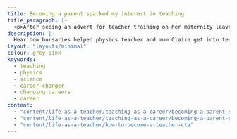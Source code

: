 ```yaml
---
title: Becoming a parent sparked my interest in teaching 
title_paragraph: |-
  <p>After seeing an advert for teacher training on her maternity leave, Claire changed careers to become a physics teacher.</p>
description: |-
  Hear how bursaries helped physics teacher and mum Claire get into teaching, and why she loves working with young people.
layout: "layouts/minimal" 
colour: grey-pink
keywords:
  - teaching
  - physics
  - science
  - career changer
  - changing careers
  - career
content: 
  - "content/life-as-a-teacher/teaching-as-a-career/becoming-a-parent-sparked-my-interest-in-teaching/header" 
  - "content/life-as-a-teacher/teaching-as-a-career/becoming-a-parent-sparked-my-interest-in-teaching/article"
  - "content/life-as-a-teacher/how-to-become-a-teacher-cta"
---
```


